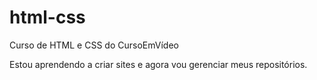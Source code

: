 # html-css
 Curso de HTML e CSS do CursoEmVídeo

 Estou aprendendo a criar sites e agora vou gerenciar meus repositórios.
